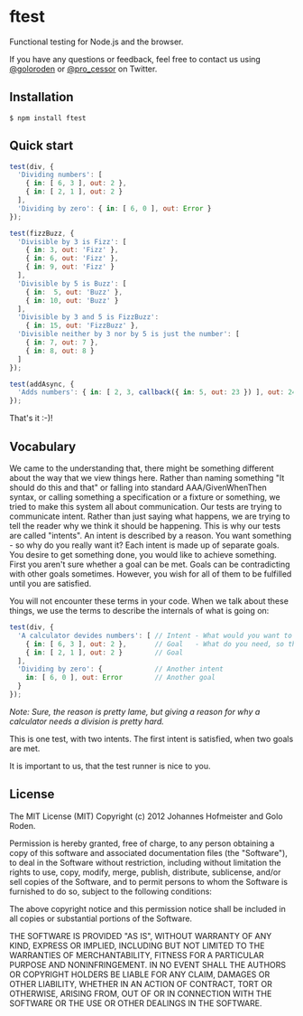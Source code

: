 # ftest

Functional testing for Node.js and the browser.

If you have any questions or feedback, feel free to contact us using [@goloroden](https://twitter.com/goloroden) or [@pro_cessor](https://twitter.com/pro_cessor) on Twitter.

## Installation

    $ npm install ftest

## Quick start

```javascript
test(div, {
  'Dividing numbers': [
    { in: [ 6, 3 ], out: 2 },
    { in: [ 2, 1 ], out: 2 }
  ],
  'Dividing by zero': { in: [ 6, 0 ], out: Error }
});

test(fizzBuzz, {
  'Divisible by 3 is Fizz': [
    { in: 3, out: 'Fizz' },
    { in: 6, out: 'Fizz' },
    { in: 9, out: 'Fizz' }
  ],
  'Divisible by 5 is Buzz': [
    { in:  5, out: 'Buzz' },
    { in: 10, out: 'Buzz' }
  ],
  'Divisible by 3 and 5 is FizzBuzz':
    { in: 15, out: 'FizzBuzz' },
  'Divisible neither by 3 nor by 5 is just the number': [
    { in: 7, out: 7 },
    { in: 8, out: 8 }
  ]
});

test(addAsync, {
  'Adds numbers': { in: [ 2, 3, callback({ in: 5, out: 23 }) ], out: 24 }
});
```

That's it :-)!

## Vocabulary

We came to the understanding that, there might be something different about the way that we view things here.
Rather than naming something "It should do this and that" or falling into standard AAA/GivenWhenThen syntax, or calling something a specification or a fixture or something, we tried to make this system all about communication. Our tests are trying to communicate intent. Rather than just saying what happens, we are trying to tell the reader why we think it should be happening. This is why our tests are called "intents". An intent is described by a reason. You want something - so why do you really want it? Each intent is made up of separate goals. You desire to get something done, you would like to achieve something. First you aren't sure whether a goal can be met. Goals can be contradicting with other goals sometimes. However, you wish for all of them to be fulfilled until you are satisfied.
 
You will not encounter these terms in your code. When we talk about these things, we use the terms to describe the internals of what is going on:

```javascript
test(div, {                   
  'A calculator devides numbers': [ // Intent - What would you want to work? Why?
    { in: [ 6, 3 ], out: 2 },       // Goal   - What do you need, so that you are happy?
    { in: [ 2, 1 ], out: 2 }        // Goal
  ],
  'Dividing by zero': {             // Another intent
    in: [ 6, 0 ], out: Error        // Another goal
  } 
});
```
*Note: Sure, the reason is pretty lame, but giving a reason for why a calculator needs a division is pretty hard.*

This is one test, with two intents. The first intent is satisfied, when two goals are met. 

It is important to us, that the test runner is nice to you. 

## License

The MIT License (MIT)
Copyright (c) 2012 Johannes Hofmeister and Golo Roden.
 
Permission is hereby granted, free of charge, to any person obtaining a copy of this software and associated documentation files (the "Software"), to deal in the Software without restriction, including without limitation the rights to use, copy, modify, merge, publish, distribute, sublicense, and/or sell copies of the Software, and to permit persons to whom the Software is furnished to do so, subject to the following conditions:
 
The above copyright notice and this permission notice shall be included in all copies or substantial portions of the Software.
 
THE SOFTWARE IS PROVIDED "AS IS", WITHOUT WARRANTY OF ANY KIND, EXPRESS OR IMPLIED, INCLUDING BUT NOT LIMITED TO THE WARRANTIES OF MERCHANTABILITY, FITNESS FOR A PARTICULAR PURPOSE AND NONINFRINGEMENT. IN NO EVENT SHALL THE AUTHORS OR COPYRIGHT HOLDERS BE LIABLE FOR ANY CLAIM, DAMAGES OR OTHER LIABILITY, WHETHER IN AN ACTION OF CONTRACT, TORT OR OTHERWISE, ARISING FROM, OUT OF OR IN CONNECTION WITH THE SOFTWARE OR THE USE OR OTHER DEALINGS IN THE SOFTWARE.